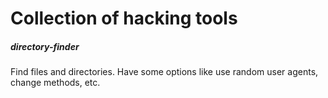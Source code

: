 # Collection of hacking tools

##### directory-finder
Find files and directories. Have some options like use random user agents, change methods, etc.
